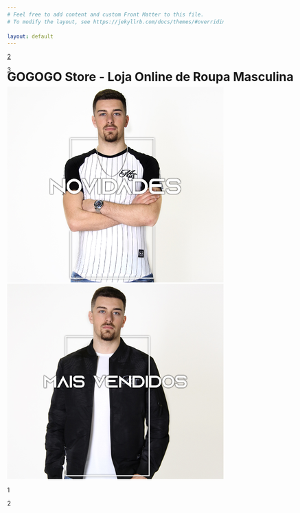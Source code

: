 ```yaml
---
# Feel free to add content and custom Front Matter to this file.
# To modify the layout, see https://jekyllrb.com/docs/themes/#overriding-theme-defaults

layout: default
---
```

<h1 style="z-index: -200; position: absolute;">GOGOGO Store - Loja Online de Roupa Masculina</h1>

<div class="wrapper">
  
  <div class="carousel">
    <div class="inner">
<a href="{{ site.url }}/tshirts" class="slide active">
      	<p>2</p>
      </a>
<a href="{{ site.url }}/camisas" class="slide">
        <p>3</p>
      </a>
    </div>
    <div class="arrow arrow-left"></div>
    <div class="arrow arrow-right"></div>
  </div>

</div>
<br>
<div class="wrapu">
<a href="{{ site.url }}/novo"><img class="banner2" src="/assets/images/novidade.jpg" alt="mens"></a><a href="{{ site.url }}/maisvendidos"><img class="banner3" src="/assets/images/maisvendidos.jpg" alt="mens"></a>
</div>

<div class="wrapper1">
  
  <div class="carousel1">
    <div class="inner">
      <div class="slide1 active">
        <p>1</p>
      </div>
      <div class="slide1">
        <p>2</p>
      </div>
    </div>
    <div class="arrow arrow-left"></div>
    <div class="arrow arrow-right"></div>
  </div>

</div>

